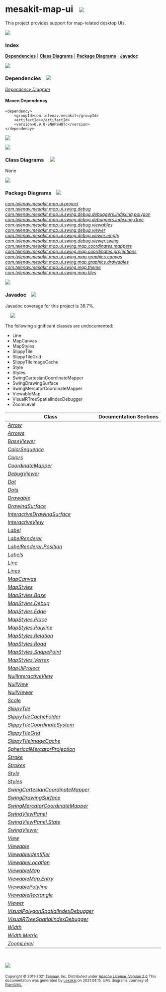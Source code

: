 # mesakit-map-ui &nbsp;&nbsp;![](https://www.kivakit.org/images/gears-40.png)

This project provides support for map-related desktop UIs.

![](https://www.kivakit.org/images/horizontal-line.png)

### Index



[**Dependencies**](#dependencies) | [**Class Diagrams**](#class-diagrams) | [**Package Diagrams**](#package-diagrams) | [**Javadoc**](#javadoc)

![](https://www.kivakit.org/images/horizontal-line.png)

### Dependencies <a name="dependencies"></a> &nbsp;&nbsp; ![](https://www.kivakit.org/images/dependencies-40.png)

[*Dependency Diagram*](documentation/diagrams/dependencies.svg)

#### Maven Dependency

    <dependency>
        <groupId>com.telenav.mesakit</groupId>
        <artifactId></artifactId>
        <version>0.9.0-SNAPSHOTc</version>
    </dependency>

![](https://www.kivakit.org/images/short-horizontal-line.png)

[//]: # (start-user-text)



[//]: # (end-user-text)

![](https://www.kivakit.org/images/short-horizontal-line.png)

### Class Diagrams <a name="class-diagrams"></a> &nbsp; &nbsp; ![](https://www.kivakit.org/images/diagram-48.png)

None

![](https://www.kivakit.org/images/short-horizontal-line.png)

### Package Diagrams <a name="package-diagrams"></a> &nbsp;&nbsp; ![](https://www.kivakit.org/images/box-40.png)

[*com.telenav.mesakit.map.ui.project*](documentation/diagrams/com.telenav.mesakit.map.ui.project.svg)
[*com.telenav.mesakit.map.ui.swing.debug*](documentation/diagrams/com.telenav.mesakit.map.ui.swing.debug.svg)
[*com.telenav.mesakit.map.ui.swing.debug.debuggers.indexing.polygon*](documentation/diagrams/com.telenav.mesakit.map.ui.swing.debug.debuggers.indexing.polygon.svg)
[*com.telenav.mesakit.map.ui.swing.debug.debuggers.indexing.rtree*](documentation/diagrams/com.telenav.mesakit.map.ui.swing.debug.debuggers.indexing.rtree.svg)
[*com.telenav.mesakit.map.ui.swing.debug.viewables*](documentation/diagrams/com.telenav.mesakit.map.ui.swing.debug.viewables.svg)
[*com.telenav.mesakit.map.ui.swing.debug.viewer*](documentation/diagrams/com.telenav.mesakit.map.ui.swing.debug.viewer.svg)
[*com.telenav.mesakit.map.ui.swing.debug.viewer.empty*](documentation/diagrams/com.telenav.mesakit.map.ui.swing.debug.viewer.empty.svg)
[*com.telenav.mesakit.map.ui.swing.debug.viewer.swing*](documentation/diagrams/com.telenav.mesakit.map.ui.swing.debug.viewer.swing.svg)
[*com.telenav.mesakit.map.ui.swing.map.coordinates.mappers*](documentation/diagrams/com.telenav.mesakit.map.ui.swing.map.coordinates.mappers.svg)
[*com.telenav.mesakit.map.ui.swing.map.coordinates.projections*](documentation/diagrams/com.telenav.mesakit.map.ui.swing.map.coordinates.projections.svg)
[*com.telenav.mesakit.map.ui.swing.map.graphics.canvas*](documentation/diagrams/com.telenav.mesakit.map.ui.swing.map.graphics.canvas.svg)
[*com.telenav.mesakit.map.ui.swing.map.graphics.drawables*](documentation/diagrams/com.telenav.mesakit.map.ui.swing.map.graphics.drawables.svg)
[*com.telenav.mesakit.map.ui.swing.map.theme*](documentation/diagrams/com.telenav.mesakit.map.ui.swing.map.theme.svg)
[*com.telenav.mesakit.map.ui.swing.map.tiles*](documentation/diagrams/com.telenav.mesakit.map.ui.swing.map.tiles.svg)

![](https://www.kivakit.org/images/short-horizontal-line.png)

### Javadoc <a name="javadoc"></a> &nbsp;&nbsp; ![](https://www.kivakit.org/images/books-40.png)

Javadoc coverage for this project is 39.7%.

&nbsp; &nbsp;  ![](https://www.kivakit.org/images/meter-40-12.png)

The following significant classes are undocumented:

- Line
- MapCanvas
- MapStyles
- SlippyTile
- SlippyTileGrid
- SlippyTileImageCache
- Style
- Styles
- SwingCartesianCoordinateMapper
- SwingDrawingSurface
- SwingMercatorCoordinateMapper
- ViewableMap
- VisualRTreeSpatialIndexDebugger
- ZoomLevel

| Class | Documentation Sections |
|---|---|
| [*Arrow*](https://telenav.github.io/mesakit-data/javadoc/mesakit.map.ui/com/telenav/mesakit/map/ui/swing/map/graphics/drawables/Arrow.html) |  |
| [*Arrows*](https://telenav.github.io/mesakit-data/javadoc/mesakit.map.ui/com/telenav/mesakit/map/ui/swing/map/theme/Arrows.html) |  |
| [*BaseViewer*](https://telenav.github.io/mesakit-data/javadoc/mesakit.map.ui/com/telenav/mesakit/map/ui/swing/debug/viewer/BaseViewer.html) |  |
| [*ColorSequence*](https://telenav.github.io/mesakit-data/javadoc/mesakit.map.ui/com/telenav/mesakit/map/ui/swing/debug/viewer/ColorSequence.html) |  |
| [*Colors*](https://telenav.github.io/mesakit-data/javadoc/mesakit.map.ui/com/telenav/mesakit/map/ui/swing/debug/viewer/swing/Colors.html) |  |
| [*CoordinateMapper*](https://telenav.github.io/mesakit-data/javadoc/mesakit.map.ui/com/telenav/mesakit/map/ui/swing/map/coordinates/mappers/CoordinateMapper.html) |  |
| [*DebugViewer*](https://telenav.github.io/mesakit-data/javadoc/mesakit.map.ui/com/telenav/mesakit/map/ui/swing/debug/viewer/swing/DebugViewer.html) |  |
| [*Dot*](https://telenav.github.io/mesakit-data/javadoc/mesakit.map.ui/com/telenav/mesakit/map/ui/swing/map/graphics/drawables/Dot.html) |  |
| [*Dots*](https://telenav.github.io/mesakit-data/javadoc/mesakit.map.ui/com/telenav/mesakit/map/ui/swing/map/theme/Dots.html) |  |
| [*Drawable*](https://telenav.github.io/mesakit-data/javadoc/mesakit.map.ui/com/telenav/mesakit/map/ui/swing/debug/Drawable.html) |  |
| [*DrawingSurface*](https://telenav.github.io/mesakit-data/javadoc/mesakit.map.ui/com/telenav/mesakit/map/ui/swing/debug/DrawingSurface.html) |  |
| [*InteractiveDrawingSurface*](https://telenav.github.io/mesakit-data/javadoc/mesakit.map.ui/com/telenav/mesakit/map/ui/swing/debug/InteractiveDrawingSurface.html) |  |
| [*InteractiveView*](https://telenav.github.io/mesakit-data/javadoc/mesakit.map.ui/com/telenav/mesakit/map/ui/swing/debug/InteractiveView.html) |  |
| [*Label*](https://telenav.github.io/mesakit-data/javadoc/mesakit.map.ui/com/telenav/mesakit/map/ui/swing/map/graphics/drawables/Label.html) |  |
| [*LabelRenderer*](https://telenav.github.io/mesakit-data/javadoc/mesakit.map.ui/com/telenav/mesakit/map/ui/swing/debug/viewer/swing/LabelRenderer.html) |  |
| [*LabelRenderer.Position*](https://telenav.github.io/mesakit-data/javadoc/mesakit.map.ui/com/telenav/mesakit/map/ui/swing/debug/viewer/swing/LabelRenderer.Position.html) |  |
| [*Labels*](https://telenav.github.io/mesakit-data/javadoc/mesakit.map.ui/com/telenav/mesakit/map/ui/swing/map/theme/Labels.html) |  |
| [*Line*](https://telenav.github.io/mesakit-data/javadoc/mesakit.map.ui/com/telenav/mesakit/map/ui/swing/map/graphics/drawables/Line.html) |  |
| [*Lines*](https://telenav.github.io/mesakit-data/javadoc/mesakit.map.ui/com/telenav/mesakit/map/ui/swing/map/theme/Lines.html) |  |
| [*MapCanvas*](https://telenav.github.io/mesakit-data/javadoc/mesakit.map.ui/com/telenav/mesakit/map/ui/swing/map/graphics/canvas/MapCanvas.html) |  |
| [*MapStyles*](https://telenav.github.io/mesakit-data/javadoc/mesakit.map.ui/com/telenav/mesakit/map/ui/swing/map/theme/MapStyles.html) |  |
| [*MapStyles.Base*](https://telenav.github.io/mesakit-data/javadoc/mesakit.map.ui/com/telenav/mesakit/map/ui/swing/map/theme/MapStyles.Base.html) |  |
| [*MapStyles.Debug*](https://telenav.github.io/mesakit-data/javadoc/mesakit.map.ui/com/telenav/mesakit/map/ui/swing/map/theme/MapStyles.Debug.html) |  |
| [*MapStyles.Edge*](https://telenav.github.io/mesakit-data/javadoc/mesakit.map.ui/com/telenav/mesakit/map/ui/swing/map/theme/MapStyles.Edge.html) |  |
| [*MapStyles.Place*](https://telenav.github.io/mesakit-data/javadoc/mesakit.map.ui/com/telenav/mesakit/map/ui/swing/map/theme/MapStyles.Place.html) |  |
| [*MapStyles.Polyline*](https://telenav.github.io/mesakit-data/javadoc/mesakit.map.ui/com/telenav/mesakit/map/ui/swing/map/theme/MapStyles.Polyline.html) |  |
| [*MapStyles.Relation*](https://telenav.github.io/mesakit-data/javadoc/mesakit.map.ui/com/telenav/mesakit/map/ui/swing/map/theme/MapStyles.Relation.html) |  |
| [*MapStyles.Road*](https://telenav.github.io/mesakit-data/javadoc/mesakit.map.ui/com/telenav/mesakit/map/ui/swing/map/theme/MapStyles.Road.html) |  |
| [*MapStyles.ShapePoint*](https://telenav.github.io/mesakit-data/javadoc/mesakit.map.ui/com/telenav/mesakit/map/ui/swing/map/theme/MapStyles.ShapePoint.html) |  |
| [*MapStyles.Vertex*](https://telenav.github.io/mesakit-data/javadoc/mesakit.map.ui/com/telenav/mesakit/map/ui/swing/map/theme/MapStyles.Vertex.html) |  |
| [*MapUiProject*](https://telenav.github.io/mesakit-data/javadoc/mesakit.map.ui/com/telenav/mesakit/map/ui/project/MapUiProject.html) |  |
| [*NullInteractiveView*](https://telenav.github.io/mesakit-data/javadoc/mesakit.map.ui/com/telenav/mesakit/map/ui/swing/debug/viewer/empty/NullInteractiveView.html) |  |
| [*NullView*](https://telenav.github.io/mesakit-data/javadoc/mesakit.map.ui/com/telenav/mesakit/map/ui/swing/debug/viewer/empty/NullView.html) |  |
| [*NullViewer*](https://telenav.github.io/mesakit-data/javadoc/mesakit.map.ui/com/telenav/mesakit/map/ui/swing/debug/viewer/empty/NullViewer.html) |  |
| [*Scale*](https://telenav.github.io/mesakit-data/javadoc/mesakit.map.ui/com/telenav/mesakit/map/ui/swing/map/graphics/canvas/Scale.html) |  |
| [*SlippyTile*](https://telenav.github.io/mesakit-data/javadoc/mesakit.map.ui/com/telenav/mesakit/map/ui/swing/map/tiles/SlippyTile.html) |  |
| [*SlippyTileCacheFolder*](https://telenav.github.io/mesakit-data/javadoc/mesakit.map.ui/com/telenav/mesakit/map/ui/swing/map/tiles/SlippyTileCacheFolder.html) |  |
| [*SlippyTileCoordinateSystem*](https://telenav.github.io/mesakit-data/javadoc/mesakit.map.ui/com/telenav/mesakit/map/ui/swing/map/tiles/SlippyTileCoordinateSystem.html) |  |
| [*SlippyTileGrid*](https://telenav.github.io/mesakit-data/javadoc/mesakit.map.ui/com/telenav/mesakit/map/ui/swing/map/tiles/SlippyTileGrid.html) |  |
| [*SlippyTileImageCache*](https://telenav.github.io/mesakit-data/javadoc/mesakit.map.ui/com/telenav/mesakit/map/ui/swing/map/tiles/SlippyTileImageCache.html) |  |
| [*SphericalMercatorProjection*](https://telenav.github.io/mesakit-data/javadoc/mesakit.map.ui/com/telenav/mesakit/map/ui/swing/map/coordinates/projections/SphericalMercatorProjection.html) |  |
| [*Stroke*](https://telenav.github.io/mesakit-data/javadoc/mesakit.map.ui/com/telenav/mesakit/map/ui/swing/map/graphics/canvas/Stroke.html) |  |
| [*Strokes*](https://telenav.github.io/mesakit-data/javadoc/mesakit.map.ui/com/telenav/mesakit/map/ui/swing/map/theme/Strokes.html) |  |
| [*Style*](https://telenav.github.io/mesakit-data/javadoc/mesakit.map.ui/com/telenav/mesakit/map/ui/swing/map/graphics/canvas/Style.html) |  |
| [*Styles*](https://telenav.github.io/mesakit-data/javadoc/mesakit.map.ui/com/telenav/mesakit/map/ui/swing/map/theme/Styles.html) |  |
| [*SwingCartesianCoordinateMapper*](https://telenav.github.io/mesakit-data/javadoc/mesakit.map.ui/com/telenav/mesakit/map/ui/swing/map/coordinates/mappers/SwingCartesianCoordinateMapper.html) |  |
| [*SwingDrawingSurface*](https://telenav.github.io/mesakit-data/javadoc/mesakit.map.ui/com/telenav/mesakit/map/ui/swing/debug/viewer/swing/SwingDrawingSurface.html) |  |
| [*SwingMercatorCoordinateMapper*](https://telenav.github.io/mesakit-data/javadoc/mesakit.map.ui/com/telenav/mesakit/map/ui/swing/map/coordinates/mappers/SwingMercatorCoordinateMapper.html) |  |
| [*SwingViewPanel*](https://telenav.github.io/mesakit-data/javadoc/mesakit.map.ui/com/telenav/mesakit/map/ui/swing/debug/viewer/swing/SwingViewPanel.html) |  |
| [*SwingViewPanel.State*](https://telenav.github.io/mesakit-data/javadoc/mesakit.map.ui/com/telenav/mesakit/map/ui/swing/debug/viewer/swing/SwingViewPanel.State.html) |  |
| [*SwingViewer*](https://telenav.github.io/mesakit-data/javadoc/mesakit.map.ui/com/telenav/mesakit/map/ui/swing/debug/viewer/swing/SwingViewer.html) |  |
| [*View*](https://telenav.github.io/mesakit-data/javadoc/mesakit.map.ui/com/telenav/mesakit/map/ui/swing/debug/View.html) |  |
| [*Viewable*](https://telenav.github.io/mesakit-data/javadoc/mesakit.map.ui/com/telenav/mesakit/map/ui/swing/debug/Viewable.html) |  |
| [*ViewableIdentifier*](https://telenav.github.io/mesakit-data/javadoc/mesakit.map.ui/com/telenav/mesakit/map/ui/swing/debug/ViewableIdentifier.html) |  |
| [*ViewableLocation*](https://telenav.github.io/mesakit-data/javadoc/mesakit.map.ui/com/telenav/mesakit/map/ui/swing/debug/viewables/ViewableLocation.html) |  |
| [*ViewableMap*](https://telenav.github.io/mesakit-data/javadoc/mesakit.map.ui/com/telenav/mesakit/map/ui/swing/debug/viewer/ViewableMap.html) |  |
| [*ViewableMap.Entry*](https://telenav.github.io/mesakit-data/javadoc/mesakit.map.ui/com/telenav/mesakit/map/ui/swing/debug/viewer/ViewableMap.Entry.html) |  |
| [*ViewablePolyline*](https://telenav.github.io/mesakit-data/javadoc/mesakit.map.ui/com/telenav/mesakit/map/ui/swing/debug/viewables/ViewablePolyline.html) |  |
| [*ViewableRectangle*](https://telenav.github.io/mesakit-data/javadoc/mesakit.map.ui/com/telenav/mesakit/map/ui/swing/debug/viewables/ViewableRectangle.html) |  |
| [*Viewer*](https://telenav.github.io/mesakit-data/javadoc/mesakit.map.ui/com/telenav/mesakit/map/ui/swing/debug/Viewer.html) |  |
| [*VisualPolygonSpatialIndexDebugger*](https://telenav.github.io/mesakit-data/javadoc/mesakit.map.ui/com/telenav/mesakit/map/ui/swing/debug/debuggers/indexing/polygon/VisualPolygonSpatialIndexDebugger.html) |  |
| [*VisualRTreeSpatialIndexDebugger*](https://telenav.github.io/mesakit-data/javadoc/mesakit.map.ui/com/telenav/mesakit/map/ui/swing/debug/debuggers/indexing/rtree/VisualRTreeSpatialIndexDebugger.html) |  |
| [*Width*](https://telenav.github.io/mesakit-data/javadoc/mesakit.map.ui/com/telenav/mesakit/map/ui/swing/map/graphics/canvas/Width.html) |  |
| [*Width.Metric*](https://telenav.github.io/mesakit-data/javadoc/mesakit.map.ui/com/telenav/mesakit/map/ui/swing/map/graphics/canvas/Width.Metric.html) |  |
| [*ZoomLevel*](https://telenav.github.io/mesakit-data/javadoc/mesakit.map.ui/com/telenav/mesakit/map/ui/swing/map/tiles/ZoomLevel.html) |  |

[//]: # (start-user-text)



[//]: # (end-user-text)

<br/>

![](https://www.kivakit.org/images/horizontal-line.png)

<sub>Copyright &#169; 2011-2021 [Telenav](http://telenav.com), Inc. Distributed under [Apache License, Version 2.0](LICENSE)</sub>
<sub>This documentation was generated by [Lexakai](https://github.com/Telenav/lexakai) on 2021.04.15. UML diagrams courtesy
of [PlantUML](http://plantuml.com).</sub>

